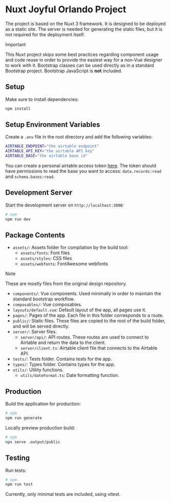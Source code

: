 # Nuxt Joyful Orlando Project

The project is based on the Nuxt 3 framework.
It is designed to be deployed as a static site. The server is needed for generating 
the static files, but it is not required for the deployment itself.

> [!IMPORTANT]
> This Nuxt project skips some best practices regarding component usage and code reuse
> in order to provide the easiest way for a non-Vue designer to work with it.
> Bootstrap classes can be used directly as in a standard Bootstrap project.
> Bootstrap JavaScript is **not** included.

## Setup

Make sure to install dependencies:

```bash
npm install
```

## Setup Environment Variables
Create a `.env` file in the root directory and add the following variables:

```bash
AIRTABLE_ENDPOINT="the airtable endpoint"
AIRTABLE_API_KEY="the airtable API key"
AIRTABLE_BASE="the airtable base id"
````

You can create a personal airtable access token [here](https://airtable.com/create/tokens).
The token should have permissions to read the base you want to access:
`data.records:read` and `schema.bases:read`. 

## Development Server

Start the development server on `http://localhost:3000`:

```bash
# npm
npm run dev
```

## Package Contents
- `assets/`: Assets folder for compilation by the build tool:
	- `assets/fonts`: Font files
    - `assets/styles`: CSS files
    - `assets/webfonts`: FontAwesome webfonts
> [!NOTE]
> These are mostly files from the original design repository.

- `components/`: Vue components. Used minimally in order to maintain the standard bootstrap workflow.
- `composables/`: Vue composables.
- `layouts/default.vue`: Default layout of the app, all pages use it.
- `pages/`: Pages of the app. Each file in this folder corresponds to a route.
- `public/`: Static files. These files are copied to the root of the build folder, and will be served directly.
- `server/`: Server files.
	- `server/api/`: API routes. These routes are used to connect to Airtable and return the data to the client.
    - `server/client.ts`: Airtable client file that connects to the Airtable API.
- `tests/`: Tests folder. Contains tests for the app.
- `types/`: Types folder. Contains types for the app.
- `utils/`: Utility functions.
	- `utils/dateFormat.ts`: Date formatting function.

## Production

Build the application for production:

```bash
# npm
npm run generate
```

Locally preview production build:

```bash
# npm
npx serve .output/public 
```

## Testing
Run tests:

```bash
# npm
npm run test
```

Currently, only minimal tests are included, using vitest.
